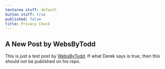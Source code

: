 ```yaml
---
textarea stuff: default
button stuff: true
published: false
title: Privacy Check
---
```

## A New Post by WebsByTodd

This is just a test post by [WebsByTodd](http://www.websbytodd.com). If what Derek says is true, then this should not be published on his repo.
